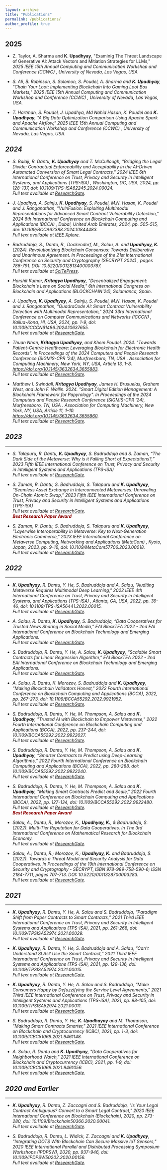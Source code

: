 ```yaml
---
layout: archive
title: "Publications"
permalink: /publications/
author_profile: true
---
```


## 2025
* Z. Taylor, A. Sharma and **K. Upadhyay**, "Examinig The Threat Landscape of Generative AI: Attack Vectors and Mitiation Strategies for LLMs," <i> 2025 IEEE 15th Annual Computing and Communication Workshop and Conference (CCWC) <i>, University of Nevada, Las Vegas, USA.

* S. Ali, B. Robinson, S. Solomon, S. Poudel, A. Sharma and **K. Upadhyay**, "Chain Your Loot: Implementing Blockchain Into Gaming Loot Box Markets," <i> 2025 IEEE 15th Annual Computing and Communication Workshop and Conference (CCWC) <i>, University of Nevada, Las Vegas, USA.

* T. Hartman, S. Poudel, J. Upadhya, Md Nahid Hasan, K. Poudel and **K. Upadhyay**, "A Big Data Optimization Comparison Using Apache Spark and Apache Airflow," <i> 2025 IEEE 15th Annual Computing and Communication Workshop and Conference (CCWC) <i>, University of Nevada, Las Vegas, USA.

## 2024
* S. Balaji, R. Dantu, **K. Upadhyay** and T. McCullough, "Bridging the Legal Divide: Contractual Enforceability and Acceptability in the AI-Driven Automated Conversion of Smart Legal Contracts," <i> 2024 IEEE 6th International Conference on Trust, Privacy and Security in Intelligent Systems, and Applications (TPS-ISA) </i>, Washington, DC, USA, 2024, pp. 128-137, doi: 10.1109/TPS-ISA62245.2024.00024. <br> Full text available at <a href="https://www.researchgate.net/publication/385943108_Bridging_the_Legal_Divide_Contractual_Enforceability_and_Acceptability_in_the_AI-Driven_Automated_Conversion_of_Smart_Legal_Contracts"> ResearchGate</a>.

* J. Upadhya, A. Sainju, **K. Upadhyay**, S. Poudel, M.N. Hasan, K. Poudel and J. Ranganathan, "VulnFusion: Exploiting Multimodal Representations for Advanced Smart Contract Vulnerability Detection," <i> 2024 6th International Conference on Blockchain Computing and Applications (BCCA) </i> , Dubai, United Arab Emirates, 2024, pp. 505-515, doi: 10.1109/BCCA62388.2024.10844483. <br> Full text available at <a href="https://ieeexplore.ieee.org/document/10844483"> IEEE Xplore</a>.

* Badruddoja, S., Dantu, R., Dockendorf, M., Salau, A. and **Upadhyay, K.** (2024). Revolutionizing Blockchain Consensus: Towards Deliberative and Unanimous Agreement. In <i> Proceedings of the 21st International Conference on Security and Cryptography (SECRYPT 2024) </i>, pages 786-791. DOI: 10.5220/0012813400003767. <br> Full text available at <a href="https://www.scitepress.org/Papers/2024/128134/128134.pdf"> SciTePress</a>.

* Harshit Kumar, **Kritagya Upadhyay**, "Decentralized Engagement: Blockchain's Lens on Social Media," <i> 6th International Congress on Blockchain and Applications (BLOCKCHAIN'24), Salamanca, Spain. </i>

* J. Upadhya, **K. Upadhyay**, A. Sainju, S. Poudel, M.N. Hasan, K. Poudel and J. Ranganathan, "QuadraCode AI: Smart Contract Vulnerability Detection with Multimodal Representation," <i> 2024 33rd International Conference on Computer Communications and Networks (ICCCN) </i>, Kailua-Kona, HI, USA, 2024, pp. 1-9, doi: 10.1109/ICCCN61486.2024.10637655. <br> Full text available at <a href="https://www.researchgate.net/publication/382970546_QuadraCode_AI_Smart_Contract_Vulnerability_Detection_with_Multimodal_Representation"> ResearchGate</a>.

* Thuan Nhan, **Kritagya Upadhyay**, and Khem Poudel. 2024. "Towards Patient-Centric Healthcare: Leveraging Blockchain for Electronic Health Records". <i> In Proceedings of the 2024 Computers and People Research Conference (SIGMIS-CPR '24), Murfreesboro, TN, USA </i>. Association for Computing Machinery, New York, NY, USA, Article 13, 1–8. https://doi.org/10.1145/3632634.3655883. <br> Full text available at <a href="https://www.researchgate.net/publication/380980308_Towards_Patient-Centric_Healthcare_Leveraging_Blockchain_for_Electronic_Health_Records"> ResearchGate</a>.

* Matthew I. Swindall, **Kritagya Upadhyay**, James H. Brusuelas, Graham West, and John F. Wallin. 2024. "Smart Digital Edition Management: A Blockchain Framework for Papyrology". In <i> Proceedings of the 2024 Computers and People Research Conference (SIGMIS-CPR '24), Murfreesboro, TN, USA </i>. Association for Computing Machinery, New York, NY, USA, Article 11, 1–10. https://doi.org/10.1145/3632634.3655860. <br> Full text available at <a href="https://www.researchgate.net/publication/380990948_Smart_Digital_Edition_Management_A_Blockchain_Framework_for_Papyrology"> ResearchGate</a>.


## 2023

---

* S. Talapuru, R. Dantu, **K. Upadhyay**, S. Badruddoja and S. Zaman, “The Dark Side of the Metaverse: Why is it Falling Short of Expectations?,” <i> 2023 Fifth IEEE International Conference on Trust, Privacy and Security in Intelligent Systems and Applications (TPS-ISA) </i> <br> Full text available at <a href="https://www.researchgate.net/publication/378278851_The_Dark_Side_of_the_Metaverse_Why_is_it_Falling_Short_of_Expectations"> ResearchGate</a>.

* S. Zaman, R. Dantu, S. Badruddoja, S. Talapuru and **K. Upadhyay**, “Seamless Asset Exchange in Interconnected Metaverses: Unraveling On-Chain Atomic Swap,” <i> 2023 Fifth IEEE International Conference on Trust, Privacy and Security in Intelligent Systems and Applications (TPS-ISA) </i> <br> Full text available at <a href="https://www.researchgate.net/publication/378273987_Seamless_Asset_Exchange_in_Interconnected_Metaverses_Unraveling_On-Chain_Atomic_Swap"> ResearchGate</a>. <br> <b> <font color="DarkRed">Best Research Paper Award</font></b>

* S. Zaman, R. Dantu, S. Badruddoja, S. Talapuru and **K. Upadhyay**, "Layerwise Interoperability in Metaverse: Key to Next-Generation Electronic Commerce," <i> 2023 IEEE International Conference on Metaverse Computing, Networking and Applications (MetaCom) </i>, Kyoto, Japan, 2023, pp. 9-16, doi: 10.1109/MetaCom57706.2023.00018. <br> Full text available at <a href="https://www.researchgate.net/publication/374525395_Layerwise_Interoperability_in_Metaverse_Key_to_Next-Generation_Electronic_Commerce"> ResearchGate</a>.



## 2022

---
* **K. Upadhyay**, R. Dantu, Y. He, S. Badruddoja and A. Salau, "Auditing Metaverse Requires Multimodal Deep Learning," <i> 2022 IEEE 4th International Conference on Trust, Privacy and Security in Intelligent Systems, and Applications (TPS-ISA) </i>, Atlanta, GA, USA, 2022, pp. 39-46, doi: 10.1109/TPS-ISA56441.2022.00015. <br> Full text available at <a href="https://www.researchgate.net/publication/369283345_Auditing_Metaverse_Requires_Multimodal_Deep_Learning"> ResearchGate</a>.

* A. Salau, R. Dantu, **K. Upadhyay**, S. Badruddoja, “Data Cooperatives for Trusted News Sharing in Social Media,” <i>	EAI BlockTEA 2022 - 2nd EAI International Conference on Blockchain Technology and Emerging Applications.</i> <br> Full text available at <a href="https://www.researchgate.net/publication/370390766_Data_Cooperatives_for_Trusted_News_Sharing_in_Social_Media"> ResearchGate</a>.

* S. Badruddoja, R. Dantu, Y. He, A. Salau, **K. Upadhyay**, “Scalable Smart Contracts for Linear Regression Algorithm,” <i> EAI BlockTEA 2022 - 2nd EAI International Conference on Blockchain Technology and Emerging Applications.</i> <br> Full text available at <a href="https://www.researchgate.net/publication/366548107_Scalable_Smart_Contracts_for_Linear_Regression_Algorithm"> ResearchGate</a>.

* A. Salau, R. Dantu, K. Morozov, S. Badruddoja and **K. Upadhyay**, "Making Blockchain Validators Honest," <i> 2022 Fourth International Conference on Blockchain Computing and Applications (BCCA),</i> 2022, pp. 267-273, doi: 10.1109/BCCA55292.2022.9921952. <br> Full text available at <a href="https://www.researchgate.net/publication/365107055_Making_Blockchain_Validators_Honest"> ResearchGate</a>.

* S. Badruddoja, R. Dantu, Y. He, M. Thompson, A. Salau and **K. Upadhyay**, "Trusted AI with Blockchain to Empower Metaverse," <i> 2022 Fourth International Conference on Blockchain Computing and Applications (BCCA)</i>, 2022, pp. 237-244, doi: 10.1109/BCCA55292.2022.9922027. <br> Full text available at <a href="https://www.researchgate.net/publication/365104578_Trusted_AI_with_Blockchain_to_Empower_Metaverse"> ResearchGate</a>.

* S. Badruddoja, R. Dantu, Y. He, M. Thompson, A. Salau and **K. Upadhyay**, “Smarter Contracts to Predict using Deep-Learning Algorithms,” <i> 2022 Fourth International Conference on Blockchain Computing and Applications (BCCA)</i>, 2022, pp. 280-288, doi: 10.1109/BCCA55292.2022.9922240. <br> Full text available at <a href="https://www.researchgate.net/publication/365102617_Smarter_Contracts_to_Predict_using_Deep-Learning_Algorithms"> ResearchGate</a>.

* S. Badruddoja, R. Dantu, Y. He, M. Thompson, A. Salau and **K. Upadhyay**, "Making Smart Contracts Predict and Scale," <i> 2022 Fourth International Conference on Blockchain Computing and Applications (BCCA)</i>, 2022, pp. 127-134, doi: 10.1109/BCCA55292.2022.9922480. <br> Full text available at <a href="https://www.researchgate.net/publication/365104621_Making_Smart_Contracts_Predict_and_Scale"> ResearchGate</a>. <br> <b> <font color="DarkRed">Best Research Paper Award</font></b>

* Salau, A., Dantu, R., Morozov, K., **Upadhyay, K.**, & Badruddoja, S. (2022). Multi-Tier Reputation for Data Cooperatives. In <i> The 3rd International Conference on Mathematical Research for Blockchain Economy</i>. <br> Full text available at <a href="https://www.researchgate.net/profile/Abiola-Salau-2/publication/368656999_Multi-Tier_Reputation_for_Data_Cooperatives/links/6404bff8574950594566ebdb/Multi-Tier-Reputation-for-Data-Cooperatives.pdf"> ResearchGate</a>.

* Salau, A.; Dantu, R.; Morozov, K.; **Upadhyay, K.** and Badruddoja, S. (2022). Towards a Threat Model and Security Analysis for Data Cooperatives. In <i> Proceedings of the 19th International Conference on Security and Cryptography - SECRYPT</i>, ISBN 978-989-758-590-6; ISSN 2184-7711, pages 707-713. DOI: 10.5220/0011328700003283. <br> Full text available at <a href="https://www.researchgate.net/publication/362010983_Towards_a_Threat_Model_and_Security_Analysis_for_Data_Cooperatives"> ResearchGate</a>.


## 2021

---
* **K. Upadhyay**, R. Dantu, Y. He, A. Salau and S. Badruddoja, “Paradigm Shift from Paper Contracts to Smart Contracts,” <i> 2021 Third IEEE International Conference on Trust, Privacy and Security in Intelligent Systems and Applications (TPS-ISA)</i>, 2021, pp. 261-268, doi: 10.1109/TPSISA52974.2021.00029. <br> Full text available at <a href="https://www.researchgate.net/publication/359968723_Paradigm_Shift_from_Paper_Contracts_to_Smart_Contracts"> ResearchGate</a>.

* **K. Upadhyay**, R. Dantu, Y. He, S. Badruddoja and A. Salau, “Can't Understand SLAs? Use the Smart Contract,” <i> 2021 Third IEEE International Conference on Trust, Privacy and Security in Intelligent Systems and Applications (TPS-ISA)</i>, 2021, pp. 129-136, doi: 10.1109/TPSISA52974.2021.00015. <br> Full text available at <a href="https://www.researchgate.net/publication/359969863_Can't_Understand_SLAs_Use_the_Smart_Contract"> ResearchGate</a>.

* **K. Upadhyay**, R. Dantu, Y. He, A. Salau and S. Badruddoja, “Make Consumers Happy by Defuzzifying the Service Level Agreements,” <i> 2021 Third IEEE International Conference on Trust, Privacy and Security in Intelligent Systems and Applications (TPS-ISA)</i>, 2021, pp. 98-105, doi: 10.1109/TPSISA52974.2021.00011. <br> Full text available at <a href="https://www.researchgate.net/publication/359974887_Make_Consumers_Happy_by_Defuzzifying_the_Service_Level_Agreements"> ResearchGate</a>.

* S. Badruddoja, R. Dantu, Y. He, **K. Upadhayay** and M. Thompson, "Making Smart Contracts Smarter," <i> 2021 IEEE International Conference on Blockchain and Cryptocurrency (ICBC)</i>, 2021, pp. 1-3, doi: 10.1109/ICBC51069.2021.9461148. <br> Full text available at <a href="https://www.researchgate.net/publication/352730718_Making_Smart_Contracts_Smarter"> ResearchGate</a>.

* A. Salau, R. Dantu and **K. Upadhyay**, "Data Cooperatives for Neighborhood Watch," <i> 2021 IEEE International Conference on Blockchain and Cryptocurrency (ICBC)</i>, 2021, pp. 1-9, doi: 10.1109/ICBC51069.2021.9461056. <br> Full text available at <a href="https://www.researchgate.net/publication/352724503_Data_Cooperatives_for_Neighborhood_Watch"> ResearchGate</a>.


## 2020 and Earlier

---
* **K. Upadhyay**, R. Dantu, Z. Zaccagni and S. Badruddoja, "Is Your Legal Contract Ambiguous? Convert to a Smart Legal Contract," <i> 2020 IEEE International Conference on Blockchain (Blockchain)</i>, 2020, pp. 273-280, doi: 10.1109/Blockchain50366.2020.00041. <br> Full text available at <a href="https://www.researchgate.net/publication/347779952_Is_Your_Legal_Contract_Ambiguous_Convert_to_a_Smart_Legal_Contract"> ResearchGate</a>.

* S. Badruddoja, R. Dantu, L. Widick, Z. Zaccagni and **K. Upadhyay**, "Integrating DOTS With Blockchain Can Secure Massive IoT Sensors," <i> 2020 IEEE International Parallel and Distributed Processing Symposium Workshops (IPDPSW)</i>, 2020, pp. 937-946, doi: 10.1109/IPDPSW50202.2020.00156. <br> Full text available at <a href="https://www.researchgate.net/publication/343276083_Integrating_DOTS_With_Blockchain_Can_Secure_Massive_IoT_Sensors"> ResearchGate</a>.


<!--{% if author.googlescholar %}
  You can also find my articles on <u><a href="{{author.googlescholar}}">my Google Scholar profile</a>.</u>
{% endif %}

{% include base_path %}

{% for post in site.publications reversed %}
  {% include archive-single.html %}
{% endfor %}
-->
